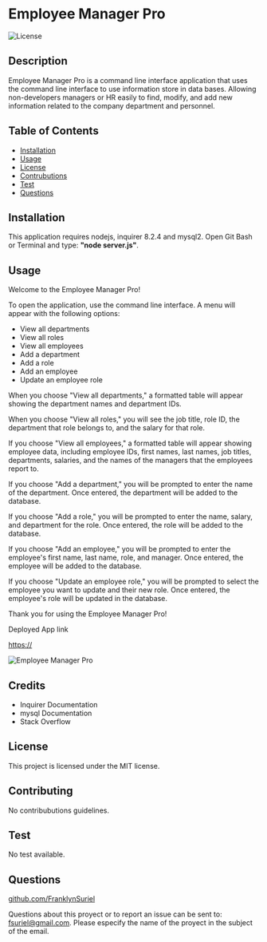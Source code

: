 # Employee Manager Pro

![License](https://img.shields.io/badge/license-MIT-green)
  
## Description

Employee Manager Pro is a command line interface application that uses the command line interface to use information store in data bases. Allowing non-developers managers or HR easily to find, modify, and add new  information related to the company department and personnel.

## Table of Contents

  - [Installation](#Installation)
  - [Usage](#Usage)
  - [License](#License)
  - [Contrubutions](#Contributions)
  - [Test](#Test)
  - [Questions](#Questions)

## Installation
 
This application requires nodejs, inquirer 8.2.4 and mysql2. Open Git Bash or Terminal and type: **"node server.js"**.

## Usage

Welcome to the Employee Manager Pro!

To open the application, use the command line interface. A menu will appear with the following options:

- View all departments
- View all roles
- View all employees
- Add a department
- Add a role
- Add an employee
- Update an employee role

When you choose "View all departments," a formatted table will appear showing the department names and department IDs.

When you choose "View all roles," you will see the job title, role ID, the department that role belongs to, and the salary for that role.

If you choose "View all employees," a formatted table will appear showing employee data, including employee IDs, first names, last names, job titles, departments, salaries, and the names of the managers that the employees report to.

If you choose "Add a department," you will be prompted to enter the name of the department. Once entered, the department will be added to the database.

If you choose "Add a role," you will be prompted to enter the name, salary, and department for the role. Once entered, the role will be added to the database.

If you choose "Add an employee," you will be prompted to enter the employee's first name, last name, role, and manager. Once entered, the employee will be added to the database.

If you choose "Update an employee role," you will be prompted to select the employee you want to update and their new role. Once entered, the employee's role will be updated in the database.

Thank you for using the Employee Manager Pro!

Deployed App link

[https://](https://)

![Employee Manager Pro](./)



## Credits

- Inquirer Documentation
- mysql Documentation
- Stack Overflow

## License

This project is licensed under the MIT license.

## Contributing

No contribubutions guidelines.

## Test

No test available.

## Questions

[github.com/FranklynSuriel](https://github.com/FranklynSuriel)

Questions about this proyect or to report an issue can be sent to:
fsuriel@gmail.com. Please especify the name of the proyect in the subject of the email.
